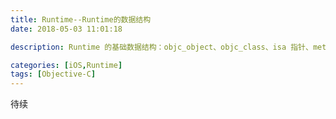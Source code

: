 ```yaml
---
title: Runtime--Runtime的数据结构
date: 2018-05-03 11:01:18

description: Runtime 的基础数据结构：objc_object、objc_class、isa 指针、method_t

categories: [iOS,Runtime]
tags: [Objective-C]
---
```



待续